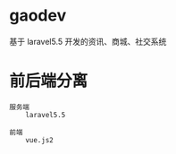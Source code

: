 # gaodev
基于 laravel5.5 开发的资讯、商城、社交系统 

# 前后端分离 

    服务端 
        laravel5.5 
        
    前端 
        vue.js2